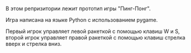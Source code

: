 В этом репризитории лежит прототип игры "Пинг-Понг".

Игра написана на языке Python с использованием pygame.

Первый игрок управляет левой ракеткой с помощью клавиш W и S, второй игрок управляет правой ракеткой с помощью клавиш стрелка вверх и стрелка вниз.
